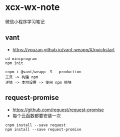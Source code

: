 # xcx-wx-note

微信小程序学习笔记

## vant

* https://youzan.github.io/vant-weapp/#/quickstart

```
cd miniprogram
npm init

cnpm i @vant/weapp -S --production
工具 -> 构建 npm
详情 -> 本地设置 -> 使用 npm 模块
```

## request-promise

* https://github.com/request/request-promise
* 每个云函数都要安装一次

```
cnpm install --save request
npm install --save request-promise
```